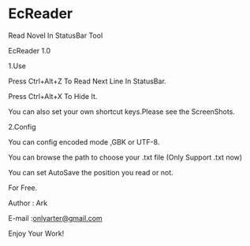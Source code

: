 EcReader
========

Read Novel In StatusBar  Tool




EcReader 1.0


1.Use

Press Ctrl+Alt+Z To Read Next Line In StatusBar.

Press Ctrl+Alt+X To Hide It.

You can also set your own shortcut keys.Please see the ScreenShots.


2.Config 

You can config encoded mode ,GBK or UTF-8.

You can browse the path to choose your .txt file (Only Support .txt now)

You can set AutoSave the position you read or not.


For Free.


Author : Ark 

E-mail :onlyarter@gmail.com

Enjoy Your Work!
